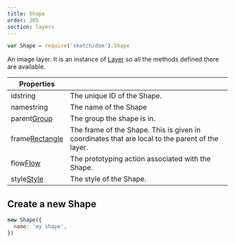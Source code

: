 ```yaml
---
title: Shape
order: 305
section: layers
---
```


```javascript
var Shape = require('sketch/dom').Shape
```

An image layer. It is an instance of [Layer](#layer) so all the methods defined there are available.

| Properties                                                 |                                                                                                 |
| ---------------------------------------------------------- | ----------------------------------------------------------------------------------------------- |
| id<span class="arg-type">string</span>                     | The unique ID of the Shape.                                                                     |
| name<span class="arg-type">string</span>                   | The name of the Shape                                                                           |
| parent<span class="arg-type">[Group](#group)</span>        | The group the shape is in.                                                                      |
| frame<span class="arg-type">[Rectangle](#rectangle)</span> | The frame of the Shape. This is given in coordinates that are local to the parent of the layer. |
| flow<span class="arg-type">[Flow](#flow)</span>            | The prototyping action associated with the Shape.                                               |
| style<span class="arg-type">[Style](#style)</span>         | The style of the Shape.                                                                         |

## Create a new Shape

```javascript
new Shape({
  name: 'my shape',
})
```

